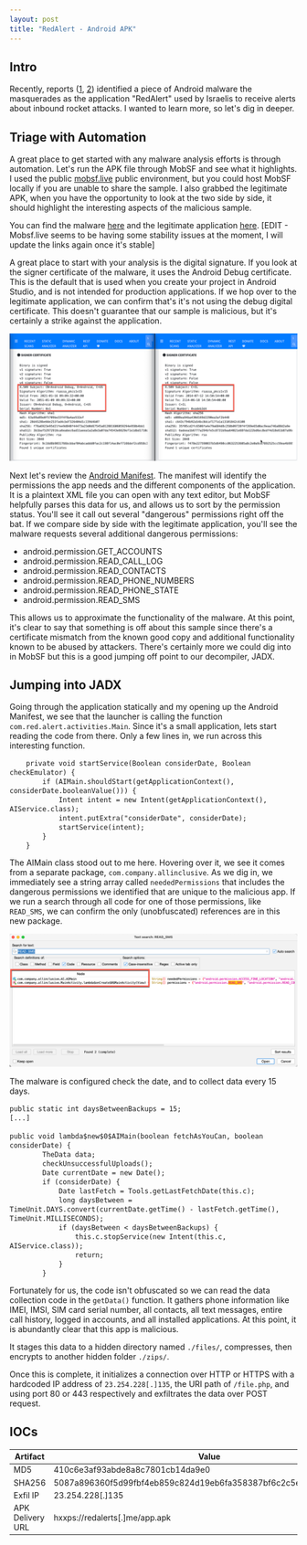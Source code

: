 ```yaml
---
layout: post
title: "RedAlert - Android APK"
---
```


## Intro
Recently, reports ([1](https://www.bleepingcomputer.com/news/security/fake-redalert-rocket-alert-app-for-israel-installs-android-spyware/), [2](https://blog.cloudflare.com/malicious-redalert-rocket-alerts-application-targets-israeli-phone-calls-sms-and-user-information/)) identified a piece of Android malware the masquerades as the application "RedAlert" used by Israelis to receive alerts about inbound rocket attacks. I wanted to learn more, so let's dig in deeper. 

## Triage with Automation 
A great place to get started with any malware analysis efforts is through automation. Let's run the APK file through MobSF and see what it highlights. I used the public [mobsf.live](https://mobsf.live) public environment, but you could host MobSF locally if you are unable to share the sample. I also grabbed the legitimate APK, when you have the opportunity to look at the two side by side, it should highlight the interesting aspects of the malicious sample. 

You can find the malware [here](https://mobsf.live/static_analyzer/410c6e3af93abde8a8c7801cb14da9e0/) and the legitimate application [here](https://mobsf.live/static_analyzer/37094bae72648f61fe10bbce30e62e23/). [EDIT - Mobsf.live seems to be having some stability issues at the moment, I will update the links again once it's stable]

A great place to start with your analysis is the digital signature. If you look at the signer certificate of the malware, it uses the Android Debug certificate. This is the default that is used when you create your project in Android Studio, and is not intended for production applications. If we hop over to the legitimate application, we can confirm that's it's not using the debug digital certificate. This doesn't guarantee that our sample is malicious, but it's certainly a strike against the application. 

![2023-10-16_22-55-04.png](/images/2023-10-16_22-55-04.png)

Next let's review the [Android Manifest](https://developer.android.com/guide/topics/manifest/manifest-intro). The manifest will identify the permissions the app needs and the different components of the application. It is a plaintext XML file you can open with any text editor, but MobSF helpfully parses this data for us, and allows us to sort by the permission status. You'll see it call out several "dangerous" permissions right off the bat. If we compare side by side with the legitimate application, you'll see the malware requests several additional dangerous permissions:

- android.permission.GET_ACCOUNTS
- android.permission.READ_CALL_LOG
- android.permission.READ_CONTACTS
- android.permission.READ_PHONE_NUMBERS
- android.permission.READ_PHONE_STATE
- android.permission.READ_SMS

This allows us to approximate the functionality of the malware. At this point, it's clear to say that something is off about this sample since there's a certificate mismatch from the known good copy and additional functionality known to be abused by attackers. There's certainly more we could dig into in MobSF but this is a good jumping off point to our decompiler, JADX. 

## Jumping into JADX 

Going through the application statically and my opening up the Android Manifest, we see that the launcher is calling the function `com.red.alert.activities.Main`. Since it's a small application, lets start reading the code from there. Only a few lines in, we run across this interesting function. 

```
    private void startService(Boolean considerDate, Boolean checkEmulator) {
        if (AIMain.shouldStart(getApplicationContext(), considerDate.booleanValue())) {
            Intent intent = new Intent(getApplicationContext(), AIService.class);
            intent.putExtra("considerDate", considerDate);
            startService(intent);
        }
    }
```
The AIMain class stood out to me here. Hovering over it, we see it comes from a separate package, `com.company.allinclusive`. As we dig in, we immediately see a string array called `neededPermissions` that includes the dangerous permissions we identified that are unique to the malicious app. If we run a search through all code for one of those permissions, like `READ_SMS`, we can confirm the only (unobfuscated) references are in this new package. 

![2023-10-16_21-08-43.png](/images/2023-10-16_21-08-43.png)

The malware is configured check the date, and to collect data every 15 days. 

```
public static int daysBetweenBackups = 15;
[...]

public void lambda$new$0$AIMain(boolean fetchAsYouCan, boolean considerDate) {
        TheData data;
        checkUnsuccessfulUploads();
        Date currentDate = new Date();
        if (considerDate) {
            Date lastFetch = Tools.getLastFetchDate(this.c);
            long daysBetween = TimeUnit.DAYS.convert(currentDate.getTime() - lastFetch.getTime(), TimeUnit.MILLISECONDS);
            if (daysBetween < daysBetweenBackups) {
                this.c.stopService(new Intent(this.c, AIService.class));
                return;
            }
        }
```

Fortunately for us, the code isn't obfuscated so we can read the data collection code in the `getData()` function. It gathers phone information like IMEI, IMSI, SIM card serial number, all contacts, all text messages, entire call history, logged in accounts, and all installed applications. At this point, it is abundantly clear that this app is malicious. 

It stages this data to a hidden directory named `./files/`, compresses, then encrypts to another hidden folder `./zips/`.  

Once this is complete, it initializes a connection over HTTP or HTTPS with a hardcoded IP address of `23.254.228[.]135`, the URI path of `/file.php`, and using port 80 or 443 respectively and exfiltrates the data over POST request. 

## IOCs

| Artifact | Value |
|---------|---------|
| MD5 | 410c6e3af93abde8a8c7801cb14da9e0 |
| SHA256 | 5087a896360f5d99fbf4eb859c824d19eb6fa358387bf6c2c5e836f7927921c5 |
| Exfil IP | 23.254.228[.]135 |
| APK Delivery URL | hxxps://redalerts[.]me/app.apk |
